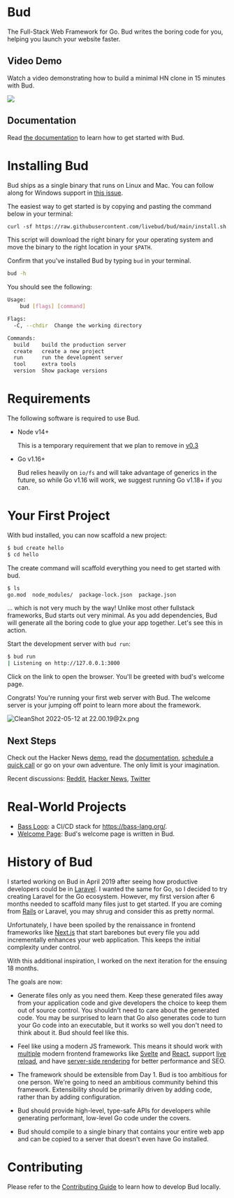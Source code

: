 # Bud

The Full-Stack Web Framework for Go. Bud writes the boring code for you, helping you launch your website faster.

## Video Demo

Watch a video demonstrating how to build a minimal HN clone in 15 minutes with Bud.

[![](https://user-images.githubusercontent.com/170299/168361927-9165c2f9-55d4-4fa0-a53e-966028a79b39.png)](https://www.youtube.com/watch?v=LoypcRqn-xA)

## Documentation

Read [the documentation](https://denim-cub-301.notion.site/Hey-Bud-4d81622cc49942f9917c5033e5205c69) to learn how to get started with Bud.

# Installing Bud

Bud ships as a single binary that runs on Linux and Mac. You can follow along for Windows support in [this issue](https://github.com/livebud/bud/issues/7).

The easiest way to get started is by copying and pasting the command below in your terminal:

```diff
curl -sf https://raw.githubusercontent.com/livebud/bud/main/install.sh | sh
```

This script will download the right binary for your operating system and move the binary to the right location in your `$PATH`.

Confirm that you've installed Bud by typing `bud` in your terminal.

```bash
bud -h
```

You should see the following:

```bash
Usage:
    bud [flags] [command]

Flags:
  -C, --chdir  Change the working directory

Commands:
  build    build the production server
  create   create a new project
  run      run the development server
  tool     extra tools
  version  Show package versions
```

# Requirements

The following software is required to use Bud.

- Node v14+

  This is a temporary requirement that we plan to remove in [v0.3](https://github.com/livebud/bud/discussions/21)

- Go v1.16+

  Bud relies heavily on `io/fs` and will take advantage of generics in the future, so while Go v1.16 will work, we suggest running Go v1.18+ if you can.

# Your First Project

With bud installed, you can now scaffold a new project:

```bash
$ bud create hello
$ cd hello
```

The create command will scaffold everything you need to get started with bud.

```bash
$ ls
go.mod  node_modules/  package-lock.json  package.json
```

... which is not very much by the way! Unlike most other fullstack frameworks, Bud starts out very minimal. As you add dependencies, Bud will generate all the boring code to glue your app together. Let's see this in action.

Start the development server with `bud run`:

```bash
$ bud run
| Listening on http://127.0.0.1:3000
```

Click on the link to open the browser. You'll be greeted with bud's welcome page.

Congrats! You're running your first web server with Bud. The welcome server is your jumping off point to learn more about the framework.

![CleanShot 2022-05-12 at 22.00.19@2x.png](https://denim-cub-301.notion.site/image/https%3A%2F%2Fs3-us-west-2.amazonaws.com%2Fsecure.notion-static.com%2Fdb7f750b-a699-4117-ac07-303124e5d2f4%2FCleanShot_2022-05-12_at_22.00.192x.png?table=block&id=9488d91f-b72d-4c6d-9ce0-358c31f7f964&spaceId=faf0f409-6e25-40a4-871e-3b311037350f&width=2000&userId=&cache=v2)

## Next Steps

Check out the Hacker News [demo](https://www.youtube.com/watch?v=LoypcRqn-xA), read the [documentation](https://denim-cub-301.notion.site/Hey-Bud-4d81622cc49942f9917c5033e5205c69#156ea69b8d044bacb65fc2897f3e52b8), [schedule a quick call](https://cal.com/mattmueller/30min) or go on your own adventure. The only limit is your imagination.

Recent discussions: [Reddit](https://www.reddit.com/r/golang/comments/uoxocj/bud_the_fullstack_web_framework_for_go_developers/), [Hacker News](https://news.ycombinator.com/item?id=31371340), [Twitter](https://twitter.com/golivebud)

# Real-World Projects

- [Bass Loop](https://github.com/vito/bass-loop): a CI/CD stack for https://bass-lang.org/.
- [Welcome Page](https://github.com/livebud/welcome): Bud's welcome page is written in Bud.

# History of Bud

I started working on Bud in April 2019 after seeing how productive developers could be in [Laravel](https://laravel.com/). I wanted the same for Go, so I decided to try creating Laravel for the Go ecosystem. However, my first version after 6 months needed to scaffold many files just to get started. If you are coming from [Rails](https://github.com/rails/rails) or Laravel, you may shrug and consider this as pretty normal.

Unfortunately, I have been spoiled by the renaissance in frontend frameworks like [Next.js](https://nextjs.org/) that start barebones but every file you add incrementally enhances your web application. This keeps the initial complexity under control.

With this additional inspiration, I worked on the next iteration for the ensuing 18 months.

The goals are now:

- Generate files only as you need them. Keep these generated files away from your application code and give developers the choice to keep them out of source control. You shouldn't need to care about the generated code. You may be surprised to learn that Go also generates code to turn your Go code into an executable, but it works so well you don't need to think about it. Bud should feel like this.

- Feel like using a modern JS framework. This means it should work with [multiple](https://github.com/livebud/bud/discussions/8) modern frontend frameworks like [Svelte](https://svelte.dev/) and [React](https://reactjs.org/), support [live reload](https://denim-cub-301.notion.site/Hey-Bud-4d81622cc49942f9917c5033e5205c69#4c7dff15ef3e458587b81fb9b1819afb), and have [server-side rendering](https://www.reddit.com/r/golang/comments/uoxocj/bud_the_fullstack_web_framework_for_go_developers/i8ke92h/?utm_source=reddit&utm_medium=web2x&context=3) for better performance and SEO.

- The framework should be extensible from Day 1. Bud is too ambitious for one person. We're going to need an ambitious community behind this framework. Extensibility should be primarily driven by adding code, rather than by adding configuration.

- Bud should provide high-level, type-safe APIs for developers while generating performant, low-level Go code under the covers.

- Bud should compile to a single binary that contains your entire web app and can be copied to a server that doesn't even have Go installed.

# Contributing

Please refer to the [Contributing Guide](./contributing/Readme.md) to learn how to develop Bud locally.
